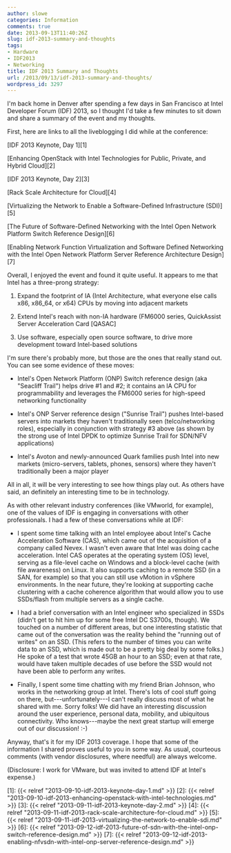 ```yaml
---
author: slowe
categories: Information
comments: true
date: 2013-09-13T11:40:26Z
slug: idf-2013-summary-and-thoughts
tags:
- Hardware
- IDF2013
- Networking
title: IDF 2013 Summary and Thoughts
url: /2013/09/13/idf-2013-summary-and-thoughts/
wordpress_id: 3297
---
```


I'm back home in Denver after spending a few days in San Francisco at Intel Developer Forum (IDF) 2013, so I thought I'd take a few minutes to sit down and share a summary of the event and my thoughts.

First, here are links to all the liveblogging I did while at the conference:

[IDF 2013 Keynote, Day 1][1]  

[Enhancing OpenStack with Intel Technologies for Public, Private, and Hybrid Cloud][2]  

[IDF 2013 Keynote, Day 2][3]  

[Rack Scale Architecture for Cloud][4]  

[Virtualizing the Network to Enable a Software-Defined Infrastructure (SDI)][5]  

[The Future of Software-Defined Networking with the Intel Open Network Platform Switch Reference Design][6]  

[Enabling Network Function Virtualization and Software Defined Networking with the Intel Open Network Platform Server Reference Architecture Design][7]  

Overall, I enjoyed the event and found it quite useful. It appears to me that Intel has a three-prong strategy:

1. Expand the footprint of IA (Intel Architecture, what everyone else calls x86, x86_64, or x64) CPUs by moving into adjacent markets

2. Extend Intel's reach with non-IA hardware (FM6000 series, QuickAssist Server Acceleration Card [QASAC]

3. Use software, especially open source software, to drive more development toward Intel-based solutions

I'm sure there's probably more, but those are the ones that really stand out. You can see some evidence of these moves:

* Intel's Open Network Platform (ONP) Switch reference design (aka "Seacliff Trail") helps drive #1 and #2; it contains an IA CPU for programmability and leverages the FM6000 series for high-speed networking functionality

* Intel's ONP Server reference design ("Sunrise Trail") pushes Intel-based servers into markets they haven't traditionally seen (telco/networking roles), especially in conjunction with strategy #3 above (as shown by the strong use of Intel DPDK to optimize Sunrise Trail for SDN/NFV applications)

* Intel's Avoton and newly-announced Quark families push Intel into new markets (micro-servers, tablets, phones, sensors) where they haven't traditionally been a major player

All in all, it will be very interesting to see how things play out. As others have said, an definitely an interesting time to be in technology.

As with other relevant industry conferences (like VMworld, for example), one of the values of IDF is engaging in conversations with other professionals. I had a few of these conversations while at IDF:

* I spent some time talking with an Intel employee about Intel's Cache Acceleration Software (CAS), which came out of the acquisition of a company called Nevex. I wasn't even aware that Intel was doing cache acceleration. Intel CAS operates at the operating system (OS) level, serving as a file-level cache on Windows and a block-level cache (with file awareness) on Linux. It also supports caching to a remote SSD (in a SAN, for example) so that you can still use vMotion in vSphere environments. In the near future, they're looking at supporting cache clustering with a cache coherence algorithm that would allow you to use SSDs/flash from multiple servers as a single cache.

* I had a brief conversation with an Intel engineer who specialized in SSDs (didn't get to hit him up for some free Intel DC S3700s, though). We touched on a number of different areas, but one interesting statistic that came out of the conversation was the reality behind the "running out of writes" on an SSD. (This refers to the number of times you can write data to an SSD, which is made out to be a pretty big deal by some folks.) He spoke of a test that wrote 45GB an hour to an SSD; even at that rate, would have taken multiple decades of use before the SSD would not have been able to perform any writes.

* Finally, I spent some time chatting with my friend Brian Johnson, who works in the networking group at Intel. There's lots of cool stuff going on there, but---unfortunately---I can't really discuss most of what he shared with me. Sorry folks! We did have an interesting discussion around the user experience, personal data, mobility, and ubiquitous connectivity. Who knows---maybe the next great startup will emerge out of our discussion! :-)

Anyway, that's it for my IDF 2013 coverage. I hope that some of the information I shared proves useful to you in some way. As usual, courteous comments (with vendor disclosures, where needful) are always welcome.

(Disclosure: I work for VMware, but was invited to attend IDF at Intel's expense.)

[1]: {{< relref "2013-09-10-idf-2013-keynote-day-1.md" >}}
[2]: {{< relref "2013-09-10-idf-2013-enhancing-openstack-with-intel-technologies.md" >}}
[3]: {{< relref "2013-09-11-idf-2013-keynote-day-2.md" >}}
[4]: {{< relref "2013-09-11-idf-2013-rack-scale-architecture-for-cloud.md" >}}
[5]: {{< relref "2013-09-11-idf-2013-virtualizing-the-network-to-enable-sdi.md" >}}
[6]: {{< relref "2013-09-12-idf-2013-future-of-sdn-with-the-intel-onp-switch-reference-design.md" >}}
[7]: {{< relref "2013-09-12-idf-2013-enabling-nfvsdn-with-intel-onp-server-reference-design.md" >}}
